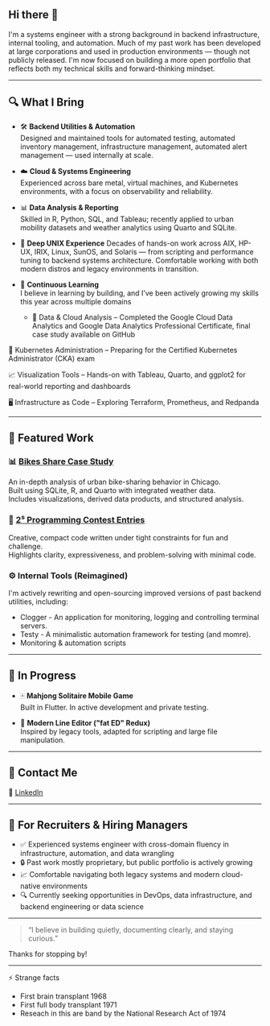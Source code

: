 ## Hi there 👋

I'm a systems engineer with a strong background in backend infrastructure, internal tooling, and automation. Much of my past work has been developed at large corporations and used in production environments — though not publicly released. I'm now focused on building a more open portfolio that reflects both my technical skills and forward-thinking mindset.

---

## 🔍 What I Bring

- 🛠️ **Backend Utilities & Automation**  
  Designed and maintained tools for automated testing, automated inventory management, infrastructure management, automated alert management — used internally at scale.
  
- ☁️ **Cloud & Systems Engineering**  
  Experienced across bare metal, virtual machines, and Kubernetes environments, with a focus on observability and reliability.

- 📊 **Data Analysis & Reporting**  
  Skilled in R, Python, SQL, and Tableau; recently applied to urban mobility datasets and weather analytics using Quarto and SQLite.

- 🐚 **Deep UNIX Experience**
  Decades of hands-on work across AIX, HP-UX, IRIX, Linux, SunOS, and Solaris — from scripting and performance tuning to backend systems architecture. Comfortable working with both modern distros and legacy environments in transition. 

- 🧠 **Continuous Learning**  
  I believe in learning by building, and I’ve been actively growing my skills this year across multiple domains
  - 🐍 Data & Cloud Analysis – Completed the Google Cloud Data Analytics and Google Data Analytics Professional Certificate, final case study available on GitHub

🧱 Kubernetes Administration – Preparing for the Certified Kubernetes Administrator (CKA) exam

📈 Visualization Tools – Hands-on with Tableau, Quarto, and ggplot2 for real-world reporting and dashboards

🖥️ Infrastructure as Code – Exploring Terraform, Prometheus, and Redpanda
  
---

## 📁 Featured Work

### 📊 [Bikes Share Case Study](https://sasgithub.github.io/Data_Analytics_cs/)  
An in-depth analysis of urban bike-sharing behavior in Chicago.  
Built using SQLite, R, and Quarto with integrated weather data.  
Includes visualizations, derived data products, and structured analysis.

### 🧠 [2⁵ Programming Contest Entries](https://github.com/sasgithub/TwoToTheFifth)
Creative, compact code written under tight constraints for fun and challenge.  
Highlights clarity, expressiveness, and problem-solving with minimal code.

### ⚙️ Internal Tools (Reimagined)  
I'm actively rewriting and open-sourcing improved versions of past backend utilities, including:
- Clogger - An application for monitoring, logging and controlling terminal servers. 
- Testy - A minimalistic automation framework for testing (and momre). 
- Monitoring & automation scripts

---

## 🚧 In Progress

- 🀄 **Mahjong Solitaire Mobile Game**  
  Built in Flutter. In active development and private testing.

- 📝 **Modern Line Editor ("fat ED" Redux)**  
  Inspired by legacy tools, adapted for scripting and large file manipulation.

---

## 💬 Contact Me

💼 [LinkedIn](https://linkedin.com/in/sesher)


---

## 🤝 For Recruiters & Hiring Managers

- ✅ Experienced systems engineer with cross-domain fluency in infrastructure, automation, and data wrangling
- 🔒 Past work mostly proprietary, but public portfolio is actively growing
- 📈 Comfortable navigating both legacy systems and modern cloud-native environments
- 🔍 Currently seeking opportunities in DevOps, data infrastructure, and backend engineering or data science

---

> “I believe in building quietly, documenting clearly, and staying curious.”

Thanks for stopping by!

---

⚡ Strange facts
  - First brain transplant 1968
  - First full body transplant 1971
  - Reseach in this are band by the National Research Act of 1974 

